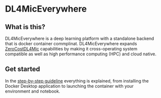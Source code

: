 # DL4MicEverywhere

## What is this?

DL4MicEverywhere is a deep learning platform with a standalone backend that is docker container commplinat. DL4MicEverywhere expands [ZeroCostDL4Mic](https://github.com/HenriquesLab/ZeroCostDL4Mic) capabilities by making it cross-operating system compatible as well as high performance computing (HPC) and cloud native.

## Get started

In the [step-by-step guideline](https://github.com/HenriquesLab/DL4MicEverywhere/wiki/Step%E2%80%90by%E2%80%90step-guideline) everything is explained, from installing the Docker Desktop application to launching the container with your environment and notebook.
